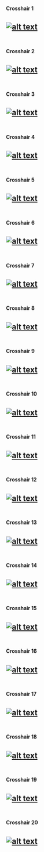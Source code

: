 [//]: # ()
[//]: # (http://github.com/your-rival/valorant-crosshairs)
[//]: # (A Collection of VALORANT crosshair settings.)
[//]: # ()

[//]: # (Crosshair Index)
[xhair1]: crosshair%2001/preview.png "Crosshair 1 Preview"
[xhair2]: crosshair&#32;02/preview.png "Crosshair 2 Preview"
[xhair3]: crosshair&#32;03/preview.png "Crosshair 3 Preview"
[xhair4]: crosshair&#32;04/preview.png "Crosshair 4 Preview"
[xhair5]: crosshair&#32;05/preview.png "Crosshair 5 Preview"
[xhair6]: crosshair&#32;06/preview.png "Crosshair 6 Preview"
[xhair7]: crosshair&#32;07/preview.png "Crosshair 7 Preview"
[xhair8]: crosshair&#32;08/preview.png "Crosshair 8 Preview"
[xhair9]: crosshair&#32;09/preview.png "Crosshair 9 Preview"
[xhair10]: crosshair&#32;10/preview.png "Crosshair 10 Preview"
[xhair11]: crosshair&#32;11/preview.png "Crosshair 11 Preview"
[xhair12]: crosshair&#32;12/preview.png "Crosshair 12 Preview"
[xhair13]: crosshair&#32;13/preview.png "Crosshair 13 Preview"
[xhair14]: crosshair&#32;14/preview.png "Crosshair 14 Preview"
[xhair15]: crosshair&#32;15/preview.png "Crosshair 15 Preview"
[xhair16]: crosshair&#32;16/preview.png "Crosshair 16 Preview"
[xhair17]: crosshair&#32;17/preview.png "Crosshair 17 Preview"
[xhair18]: crosshair&#32;18/preview.png "Crosshair 18 Preview"
[xhair19]: crosshair&#32;19/preview.png "Crosshair 19 Preview"
[xhair20]: crosshair&#32;20/preview.png "Crosshair 20 Preview"

[//]: # (Crosshair Listing)
#### Crosshair 1
[![alt text][xhair1]](../../crosshair&#32;01) <br> <br>
---
#### Crosshair 2
[![alt text][xhair2]](crosshair&#32;02) <br> <br>
---
#### Crosshair 3
[![alt text][xhair3]](crosshair&#32;03) <br> <br>
---
#### Crosshair 4
[![alt text][xhair4]](crosshair&#32;04) <br> <br>
---
#### Crosshair 5
[![alt text][xhair5]](crosshair&#32;05) <br> <br>
---
#### Crosshair 6
[![alt text][xhair6]](crosshair&#32;06) <br> <br>
---
#### Crosshair 7
[![alt text][xhair7]](crosshair&#32;07) <br> <br>
---
#### Crosshair 8
[![alt text][xhair8]](crosshair&#32;08) <br> <br>
---
#### Crosshair 9
[![alt text][xhair9]](crosshair&#32;09) <br> <br>
---
#### Crosshair 10
[![alt text][xhair10]](crosshair&#32;10) <br> <br>
---
#### Crosshair 11
[![alt text][xhair11]](crosshair&#32;11) <br> <br>
---
#### Crosshair 12
[![alt text][xhair12]](crosshair&#32;12) <br> <br>
---
#### Crosshair 13
[![alt text][xhair13]](crosshair&#32;13) <br> <br>
---
#### Crosshair 14
[![alt text][xhair14]](crosshair&#32;14) <br> <br>
---
#### Crosshair 15
[![alt text][xhair15]](crosshair&#32;15) <br> <br>
---
#### Crosshair 16
[![alt text][xhair16]](crosshair&#32;16) <br> <br>
---
#### Crosshair 17
[![alt text][xhair17]](crosshair&#32;17) <br> <br>
---
#### Crosshair 18
[![alt text][xhair18]](crosshair&#32;18) <br> <br>
---
#### Crosshair 19
[![alt text][xhair19]](crosshair&#32;19) <br> <br>
---
#### Crosshair 20
[![alt text][xhair20]](crosshair&#32;20) <br> <br>
---
